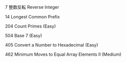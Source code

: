 7  整数反転 Reverse Integer  

14 Longest Common Prefix  


204 Count Primes (Easy)  


504 Base 7 (Easy)  

405 Convert a Number to Hexadecimal (Easy)

462 Minimum Moves to Equal Array Elements II (Medium)
